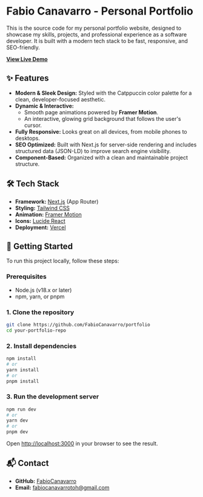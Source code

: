 # Fabio Canavarro - Personal Portfolio

This is the source code for my personal portfolio website, designed to showcase my skills, projects, and professional experience as a software developer. It is built with a modern tech stack to be fast, responsive, and SEO-friendly.

[**View Live Demo**](https://fabiocanavarro.vercel.app/)

## ✨ Features

- **Modern & Sleek Design:** Styled with the Catppuccin color palette for a clean, developer-focused aesthetic.
- **Dynamic & Interactive:**
    - Smooth page animations powered by **Framer Motion**.
    - An interactive, glowing grid background that follows the user's cursor.
- **Fully Responsive:** Looks great on all devices, from mobile phones to desktops.
- **SEO Optimized:** Built with Next.js for server-side rendering and includes structured data (JSON-LD) to improve search engine visibility.
- **Component-Based:** Organized with a clean and maintainable project structure.

## 🛠️ Tech Stack

- **Framework:** [Next.js](https://nextjs.org/) (App Router)
- **Styling:** [Tailwind CSS](https://tailwindcss.com/)
- **Animation:** [Framer Motion](https://www.framer.com/motion/)
- **Icons:** [Lucide React](https://lucide.dev/)
- **Deployment:** [Vercel](https://vercel.com)

## 🚀 Getting Started

To run this project locally, follow these steps:

### Prerequisites

- Node.js (v18.x or later)
- npm, yarn, or pnpm

### 1. Clone the repository

```bash
git clone https://github.com/FabioCanavarro/portfolio
cd your-portfolio-repo
````

### 2\. Install dependencies

```bash
npm install
# or
yarn install
# or
pnpm install
```

### 3\. Run the development server

```bash
npm run dev
# or
yarn dev
# or
pnpm dev
```

Open [http://localhost:3000](http://localhost:3000) in your browser to see the result.

## 📬 Contact

  - **GitHub:** [FabioCanavarro](https://github.com/FabioCanavarro)
  - **Email:** fabiocanavarrotoh@gmail.com

